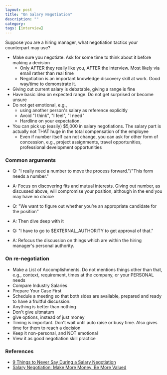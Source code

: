 ```yaml
---
layout: post
title: "On Salary Negotiation"
description: ""
category: 
tags: [interview]
---
```


Suppose you are a hiring manager, what negotiation tactics your counterpart may use?

* Make sure you negotiate. Ask for some time to think about it before making a decision 
  * Only AFTER they really like you, AFTER the interview. Most likely via email rather than real time 
  * Negotiation is an important knowledge discovery skill at work. Good way/time to demonstrate it.
* Giving out current salary is debatable, giving a range is fine 
* Have basic idea on expected range. Do not get surprised or become unsure
* Do not get emotional, e.g., 
  * using another person's salary as reference explicitly
  * Avoid "I think", "I feel", "I need"
  * Hardline on your expectation.
* You can pick up (easily) $5,000 in salary negotiations. The salary part is actually not THAT huge in the total compensation of the employee
  * Even if number itself can not change, you can ask for other form of concession, e.g., project assignments, travel opportunities, professional development opportunities

### Common arguments

* Q: "I really need a number to move the process forward."/"This form needs a number."
* A: Focus on discovering fits and mutual interests. Giving out number, as discussed above, will compromise your position, although in the end you may have no choice 

* Q: "We want to figure out whether you’re an appropriate candidate for the position"
* A: Then dive deep with it 

* Q: "I have to go to $EXTERNAL_AUTHORITY to get approval of that."
* A: Refocus the discussion on things which are within the hiring manager's personal authority.

### On re-negotiation
* Make a List of Accomplishments. Do not mentions things other than that, e.g., context, requirement, times at the company, or your PERSONAL needs
* Compare Industry Salaries
* Prepare Your Case First
* Schedule a meeting so that both sides are available, prepared and ready to have a fruitful discussion.
* Anything is better than nothing
* Don't give ultmatum
* give options, instead of just money
* Timing is important. Don't wait until auto raise or busy time. Also gives time for them to reach a decision
* Keep it non-personal, and NOT emotional
* View it as good negotiation skill practice

### References

* [9 Things to Never Say During a Salary Negotiation](https://hired.com/blog/candidates/9-things-never-say-salary-negotiation/)
* [Salary Negotiation: Make More Money, Be More Valued](https://www.kalzumeus.com/2012/01/23/salary-negotiation/)
